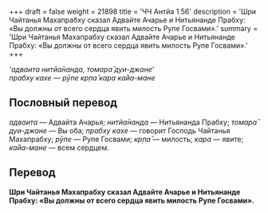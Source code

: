 +++
draft = false
weight = 21898
title = 'ЧЧ Антйа 1.56'
description = 'Шри Чайтанья Махапрабху сказал Адвайте Ачарье и Нитьянанде Прабху: «Вы должны от всего сердца явить милость Рупе Госвами».'
summary = 'Шри Чайтанья Махапрабху сказал Адвайте Ачарье и Нитьянанде Прабху: «Вы должны от всего сердца явить милость Рупе Госвами».'
+++

_‘адваита нитйа̄нанда, томара̄ дуи-джане’  
прабху кахе — рӯпе кр̣па̄ кара ка̄йа-мане_

## Пословный перевод

_адваита_ — Адвайта Ачарья; _нитйа̄нанда_ — Нитьянанда Прабху; _томара̄_ _дуи_\-_джане_ — Вы оба; _прабху_ _кахе_ — говорит Господь Чайтанья Махапрабху; _рӯпе_ — Рупе Госвами; _кр̣па̄_ — милость; _кара_ — явите; _ка̄йа_\-_мане_ — всем сердцем.

## Перевод

**Шри Чайтанья Махапрабху сказал Адвайте Ачарье и Нитьянанде Прабху: «Вы должны от всего сердца явить милость Рупе Госвами».**
